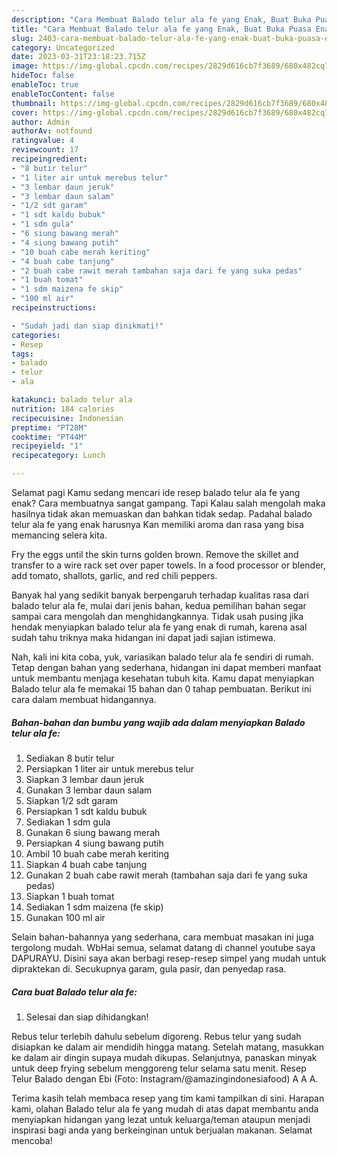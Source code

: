 ```yaml
---
description: "Cara Membuat Balado telur ala fe yang Enak, Buat Buka Puasa Enak"
title: "Cara Membuat Balado telur ala fe yang Enak, Buat Buka Puasa Enak"
slug: 2403-cara-membuat-balado-telur-ala-fe-yang-enak-buat-buka-puasa-enak
category: Uncategorized
date: 2023-03-31T23:18:23.715Z
image: https://img-global.cpcdn.com/recipes/2829d616cb7f3689/680x482cq70/balado-telur-ala-fe-foto-resep-utama.jpg
hideToc: false
enableToc: true
enableTocContent: false
thumbnail: https://img-global.cpcdn.com/recipes/2829d616cb7f3689/680x482cq70/balado-telur-ala-fe-foto-resep-utama.jpg
cover: https://img-global.cpcdn.com/recipes/2829d616cb7f3689/680x482cq70/balado-telur-ala-fe-foto-resep-utama.jpg
author: Admin
authorAv: notfound
ratingvalue: 4
reviewcount: 17
recipeingredient:
- "8 butir telur"
- "1 liter air untuk merebus telur"
- "3 lembar daun jeruk"
- "3 lembar daun salam"
- "1/2 sdt garam"
- "1 sdt kaldu bubuk"
- "1 sdm gula"
- "6 siung bawang merah"
- "4 siung bawang putih"
- "10 buah cabe merah keriting"
- "4 buah cabe tanjung"
- "2 buah cabe rawit merah tambahan saja dari fe yang suka pedas"
- "1 buah tomat"
- "1 sdm maizena fe skip"
- "100 ml air"
recipeinstructions:

- "Sudah jadi dan siap dinikmati!"
categories:
- Resep
tags:
- balado
- telur
- ala

katakunci: balado telur ala 
nutrition: 184 calories
recipecuisine: Indonesian
preptime: "PT28M"
cooktime: "PT44M"
recipeyield: "1"
recipecategory: Lunch

---
```



Selamat pagi Kamu sedang mencari ide resep balado telur ala fe yang enak? Cara membuatnya sangat gampang. Tapi Kalau salah mengolah maka hasilnya tidak akan memuaskan dan bahkan tidak sedap. Padahal balado telur ala fe yang enak harusnya Kan memiliki aroma dan rasa yang bisa memancing selera kita.


Fry the eggs until the skin turns golden brown. Remove the skillet and transfer to a wire rack set over paper towels. In a food processor or blender, add tomato, shallots, garlic, and red chili peppers.

Banyak hal yang sedikit banyak berpengaruh terhadap kualitas rasa dari balado telur ala fe, mulai dari jenis bahan, kedua pemilihan bahan segar sampai cara mengolah dan menghidangkannya. Tidak usah pusing jika hendak menyiapkan balado telur ala fe yang enak di rumah, karena asal sudah tahu triknya maka hidangan ini dapat jadi sajian istimewa.


Nah, kali ini kita coba, yuk, variasikan balado telur ala fe sendiri di rumah. Tetap dengan bahan yang sederhana, hidangan ini dapat memberi manfaat untuk membantu menjaga kesehatan tubuh kita. Kamu dapat menyiapkan Balado telur ala fe memakai 15 bahan dan 0 tahap pembuatan. Berikut ini cara dalam membuat hidangannya.

<!--inarticleads1-->

##### Bahan-bahan dan bumbu yang wajib ada dalam menyiapkan Balado telur ala fe:

1. Sediakan 8 butir telur
1. Persiapkan 1 liter air untuk merebus telur
1. Siapkan 3 lembar daun jeruk
1. Gunakan 3 lembar daun salam
1. Siapkan 1/2 sdt garam
1. Persiapkan 1 sdt kaldu bubuk
1. Sediakan 1 sdm gula
1. Gunakan 6 siung bawang merah
1. Persiapkan 4 siung bawang putih
1. Ambil 10 buah cabe merah keriting
1. Siapkan 4 buah cabe tanjung
1. Gunakan 2 buah cabe rawit merah (tambahan saja dari fe yang suka pedas)
1. Siapkan 1 buah tomat
1. Sediakan 1 sdm maizena (fe skip)
1. Gunakan 100 ml air


Selain bahan-bahannya yang sederhana, cara membuat masakan ini juga tergolong mudah. WbHai semua, selamat datang di channel youtube saya DAPURAYU. Disini saya akan berbagi resep-resep simpel yang mudah untuk dipraktekan di. Secukupnya garam, gula pasir, dan penyedap rasa. 

<!--inarticleads2-->

##### Cara buat Balado telur ala fe:


1. Selesai dan siap dihidangkan!

Rebus telur terlebih dahulu sebelum digoreng. Rebus telur yang sudah disiapkan ke dalam air mendidih hingga matang. Setelah matang, masukkan ke dalam air dingin supaya mudah dikupas. Selanjutnya, panaskan minyak untuk deep frying sebelum menggoreng telur selama satu menit. Resep Telur Balado dengan Ebi (Foto: Instagram/@amazingindonesiafood) A A A. 

Terima kasih telah membaca resep yang tim kami tampilkan di sini. Harapan kami, olahan Balado telur ala fe yang mudah di atas dapat membantu anda menyiapkan hidangan yang lezat untuk keluarga/teman ataupun menjadi inspirasi bagi anda yang berkeinginan untuk berjualan makanan. Selamat mencoba!
